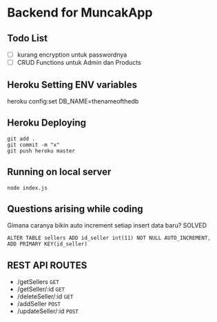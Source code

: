 # Backend for MuncakApp

## Todo List

- [ ] kurang encryption untuk passwordnya
- [ ] CRUD Functions untuk Admin dan Products

## Heroku Setting ENV variables

heroku config:set DB_NAME=thenameofthedb

## Heroku Deploying

```
git add .
git commit -m "x"
git push heroku master
```

## Running on local server

`node index.js`

## Questions arising while coding

Gimana caranya bikin auto increment setiap insert data baru? SOLVED

```
ALTER TABLE sellers ADD id_seller int(11) NOT NULL AUTO_INCREMENT,
ADD PRIMARY KEY(id_seller)
```

## REST API ROUTES

- /getSellers `GET`
- /getSeller/:id `GET`
- /deleteSeller/:id `GET`
- /addSeller `POST`
- /updateSeller/:id `POST`